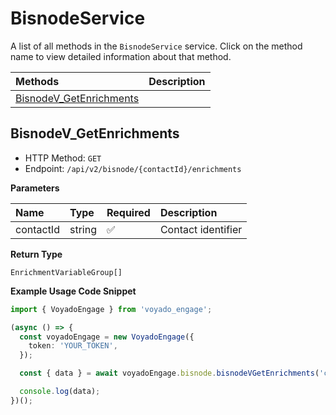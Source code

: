 # BisnodeService

A list of all methods in the `BisnodeService` service. Click on the method name to view detailed information about that method.

| Methods                                             | Description |
| :-------------------------------------------------- | :---------- |
| [BisnodeV_GetEnrichments](#bisnodev_getenrichments) |             |

## BisnodeV_GetEnrichments

- HTTP Method: `GET`
- Endpoint: `/api/v2/bisnode/{contactId}/enrichments`

**Parameters**

| Name      | Type   | Required | Description        |
| :-------- | :----- | :------- | :----------------- |
| contactId | string | ✅       | Contact identifier |

**Return Type**

`EnrichmentVariableGroup[]`

**Example Usage Code Snippet**

```typescript
import { VoyadoEngage } from 'voyado_engage';

(async () => {
  const voyadoEngage = new VoyadoEngage({
    token: 'YOUR_TOKEN',
  });

  const { data } = await voyadoEngage.bisnode.bisnodeVGetEnrichments('contactId');

  console.log(data);
})();
```
